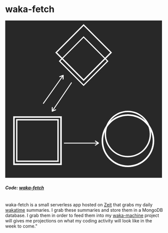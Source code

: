# waka-fetch

![waka-fetch logo](/media/waka-fetch.jpg)

##### Code: [waka-fetch](https://github.com/ckipp01/waka-fetch)

```scala mdoc:percentages:waka-fetch
```

waka-fetch is a small serverless app hosted on [Zeit](https://zeit.co) that
grabs my daily [wakatime](https://wakatime.com) summaries. I grab these
summaries and store them in a MongoDB database. I grab them in order to feed
them into my [waka-machine](/waka-machine) project will gives me projections on
what my coding activity will look like in the week to come."
